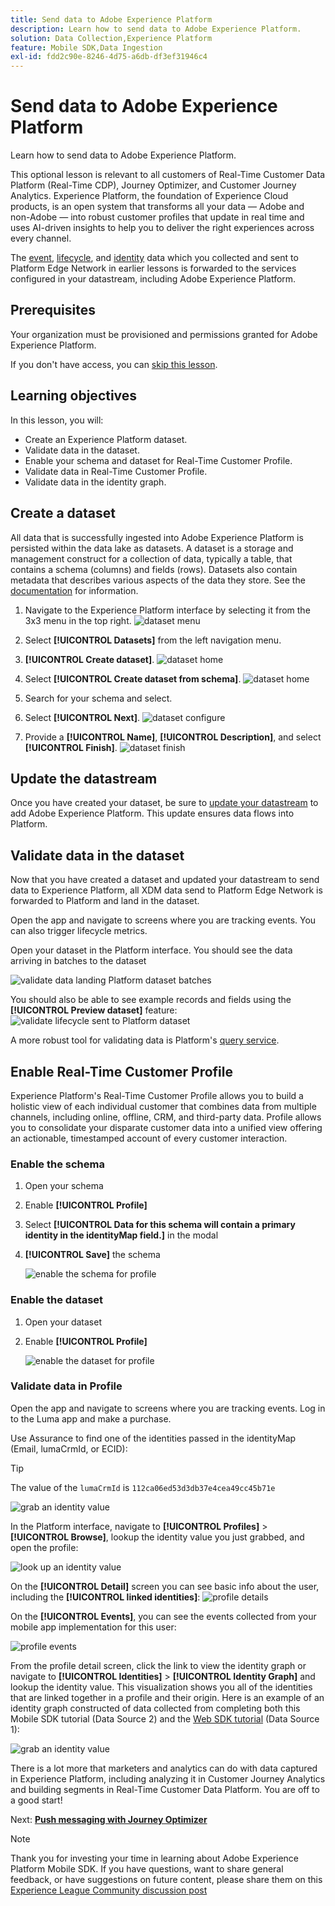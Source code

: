 ```yaml
---
title: Send data to Adobe Experience Platform
description: Learn how to send data to Adobe Experience Platform.
solution: Data Collection,Experience Platform
feature: Mobile SDK,Data Ingestion
exl-id: fdd2c90e-8246-4d75-a6db-df3ef31946c4
---
```

# Send data to Adobe Experience Platform

Learn how to send data to Adobe Experience Platform.

This optional lesson is relevant to all customers of Real-Time Customer Data Platform (Real-Time CDP), Journey Optimizer, and Customer Journey Analytics. Experience Platform, the foundation of Experience Cloud products, is an open system that transforms all your data — Adobe and non-Adobe — into robust customer profiles that update in real time and uses AI-driven insights to help you to deliver the right experiences across every channel.

The [event](events.md), [lifecycle](lifecycle-data.md), and [identity](identity.md) data which you collected and sent to Platform Edge Network in earlier lessons is forwarded to the services configured in your datastream, including Adobe Experience Platform.


## Prerequisites

Your organization must be provisioned and permissions granted for Adobe Experience Platform.

If you don't have access, you can [skip this lesson](install-sdks.md).

## Learning objectives

In this lesson, you will:

* Create an Experience Platform dataset.
* Validate data in the dataset.
* Enable your schema and dataset for Real-Time Customer Profile.
* Validate data in Real-Time Customer Profile.
* Validate data in the identity graph.


## Create a dataset

All data that is successfully ingested into Adobe Experience Platform is persisted within the data lake as datasets. A dataset is a storage and management construct for a collection of data, typically a table, that contains a schema (columns) and fields (rows). Datasets also contain metadata that describes various aspects of the data they store. See the [documentation](https://experienceleague.adobe.com/docs/experience-platform/catalog/datasets/overview.html) for information.

1. Navigate to the Experience Platform interface by selecting it from the 3x3 menu in the top right.
![dataset menu](assets/mobile-dataset-menu.png)

1. Select **[!UICONTROL Datasets]** from the left navigation menu.

1. **[!UICONTROL Create dataset]**.
![dataset home](assets/mobile-dataset-home.png)

1. Select **[!UICONTROL Create dataset from schema]**.
![dataset home](assets/mobile-dataset-create.png)

1. Search for your schema and select.

1. Select **[!UICONTROL Next]**.
![dataset configure](assets/mobile-dataset-configure.png)

1. Provide a **[!UICONTROL Name]**, **[!UICONTROL Description]**, and select **[!UICONTROL Finish]**.
![dataset finish](assets/mobile-dataset-finish.png)

## Update the datastream

Once you have created your dataset, be sure to [update your datastream](create-datastream.md) to add Adobe Experience Platform. This update ensures data flows into Platform. 

## Validate data in the dataset

Now that you have created a dataset and updated your datastream to send data to Experience Platform, all XDM data send to Platform Edge Network is forwarded to Platform and land in the dataset.

Open the app and navigate to screens where you are tracking events. You can also trigger lifecycle metrics.

Open your dataset in the Platform interface. You should see the data arriving in batches to the dataset

![validate data landing Platform dataset batches](assets/mobile-platform-dataset-batches.png)

You should also be able to see example records and fields using the **[!UICONTROL Preview dataset]** feature:
![validate lifecycle sent to Platform dataset](assets/mobile-lifecycle-platform-dataset.png)

A more robust tool for validating data is Platform's [query service](https://experienceleague.adobe.com/docs/platform-learn/tutorials/queries/explore-data.html).

## Enable Real-Time Customer Profile

Experience Platform's Real-Time Customer Profile allows you to build a holistic view of each individual customer that combines data from multiple channels, including online, offline, CRM, and third-party data. Profile allows you to consolidate your disparate customer data into a unified view offering an actionable, timestamped account of every customer interaction.

### Enable the schema

1. Open your schema
1. Enable **[!UICONTROL Profile]**
1. Select **[!UICONTROL Data for this schema will contain a primary identity in the identityMap field.]** in the modal
1. **[!UICONTROL Save]** the schema

    ![enable the schema for profile](assets/mobile-platform-profile-schema.png)

### Enable the dataset

1. Open your dataset
1. Enable **[!UICONTROL Profile]**

    ![enable the dataset for profile](assets/mobile-platform-profile-dataset.png)

### Validate data in Profile

Open the app and navigate to screens where you are tracking events. Log in to the Luma app and make a purchase.

Use Assurance to find one of the identities passed in the identityMap (Email, lumaCrmId, or ECID):

>[!TIP]
>
>   The value of the `lumaCrmId` is `112ca06ed53d3db37e4cea49cc45b71e`

    
![grab an identity value](assets/mobile-platform-identity.png)

In the Platform interface, navigate to **[!UICONTROL Profiles]** > **[!UICONTROL Browse]**, lookup the identity value you just grabbed, and open the profile:

![look up an identity value](assets/mobile-platform-profile-lookup.png)

On the **[!UICONTROL Detail]** screen you can see basic info about the user, including the **[!UICONTROL **linked identities**]**:
![profile details](assets/mobile-platform-profile-details.png)

On the **[!UICONTROL Events]**, you can see the events collected from your mobile app implementation for this user:

![profile events](assets/mobile-platform-profile-events.png)


From the profile detail screen, click the link to view the identity graph or navigate to **[!UICONTROL Identities]** > **[!UICONTROL Identity Graph]** and lookup the identity value. This visualization shows you all of the identities that are linked together in a profile and their origin. Here is an example of an identity graph constructed of data collected from completing both this Mobile SDK tutorial (Data Source 2) and the [Web SDK tutorial](https://experienceleague.adobe.com/docs/platform-learn/implement-web-sdk/overview.html) (Data Source 1):

![grab an identity value](assets/mobile-platform-profile-identitygraph.png)

There is a lot more that marketers and analytics can do with data captured in Experience Platform, including analyzing it in Customer Journey Analytics and building segments in Real-Time Customer Data Platform. You are off to a good start!

Next: **[Push messaging with Journey Optimizer](journey-optimizer-push.md)**

>[!NOTE]
>
>Thank you for investing your time in learning about Adobe Experience Platform Mobile SDK. If you have questions, want to share general feedback, or have suggestions on future content, please share them on this [Experience League Community discussion post](https://experienceleaguecommunities.adobe.com/t5/adobe-experience-platform-launch/tutorial-discussion-implement-adobe-experience-cloud-in-mobile/td-p/443796)
